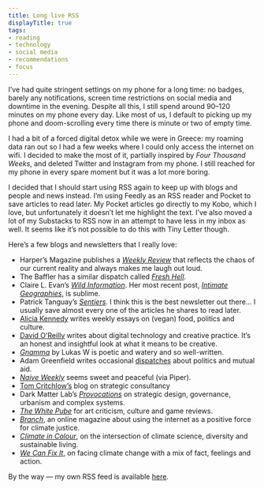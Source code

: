 ```yaml
---
title: Long live RSS
displayTitle: true
tags: 
- reading
- technology
- social media
- recommendations
- focus
---
```


I’ve had quite stringent settings on my phone for a long time: no badges, barely any notifications, screen time restrictions on social media and downtime in the evening. Despite all this, I still spend around 90–120 minutes on my phone every day. Like most of us, I default to picking up my phone and doom-scrolling every time there is minute or two of empty time.

I had a bit of a forced digital detox while we were in Greece: my roaming data ran out so I had a few weeks where I could only access the internet on wifi. I decided to make the most of it, partially inspired by *Four Thousand Weeks*, and deleted Twitter and Instagram from my phone. I still reached for my phone in every spare moment but it was a lot more boring. 

I decided that I should start using RSS again to keep up with blogs and people and news instead. I’m using Feedly as an RSS reader and Pocket to save articles to read later. My Pocket articles go directly to my Kobo, which I love, but unfortunately it doesn’t let me highlight the text. I’ve also moved a lot of my Substacks to RSS now in an attempt to have less in my inbox as well. It seems like it’s not possible to do this with Tiny Letter though.

Here’s a few blogs and newsletters that I really love:
- Harper’s Magazine publishes a [*Weekly Review*](https://harpers.org/2022/09/weekly-review-mahsa-amini-giorgia-meloni-pleasuredome-spa-waterloo/) that reflects the chaos of our current reality and always makes me laugh out loud.
- The Baffler has a similar dispatch called [*Fresh Hell*](https://thebaffler.com/latest/fresh-hell-unhappy-meal).
- Claire L. Evan’s [*Wild Information*](https://clairelevans.substack.com/archive). Her most recent post, [*Intimate Geographies*](https://clairelevans.substack.com/p/intimate-geographies), is sublime.
- Patrick Tanguay’s [*Sentiers*](https://sentiers.media/newsletter/1/). I think this is the best newsletter out there… I usually save almost every one of the articles he shares to read later.
- [Alicia Kennedy](https://www.aliciakennedy.news/) writes weekly essays on (vegan) food, politics and culture.
- [David O’Reilly](https://sub.davidoreilly.com/) writes about digital technology and creative practice. It’s an honest and insightful look at what it means to be creative.
- [*Gnamma*](https://tinyletter.com/gnamma/archive) by Lukas W is poetic and watery and so well-written.
- Adam Greenfield writes occasional [dispatches](https://tinyletter.com/speedbird) about politics and mutual aid.
- [*Naive Weekly*](https://kristoffer.substack.com/) seems sweet and peaceful (via Piper).
- [Tom Critchlow’s](https://tomcritchlow.com/writing/) blog on strategic consultancy
- Dark Matter Lab’s [*Provocations*](https://provocations.darkmatterlabs.org/) on strategic design, governance, urbanism and complex systems. 
- [*The White Pube*](https://thewhitepube.co.uk/blog/) for art criticism, culture and game reviews.
- [*Branch*](https://branch.climateaction.tech/issues/), an online magazine about using the internet as a positive force for climate justice.
- [*Climate in Colour*](https://climateincolour.substack.com/), on the intersection of climate science, diversity and sustainable living.
- [*We Can Fix It*](https://wecanfixit.substack.com/), on facing climate change with a mix of fact, feelings and action.

By the way — my own RSS feed is available [here](https://gemmacope.land/feed.xml).